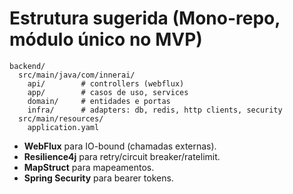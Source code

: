 # Estrutura sugerida (Mono-repo, módulo único no MVP)

```
backend/
  src/main/java/com/innerai/
    api/        # controllers (webflux)
    app/        # casos de uso, services
    domain/     # entidades e portas
    infra/      # adapters: db, redis, http clients, security
  src/main/resources/
    application.yaml
```

- **WebFlux** para IO-bound (chamadas externas).
- **Resilience4j** para retry/circuit breaker/ratelimit.
- **MapStruct** para mapeamentos.
- **Spring Security** para bearer tokens.
